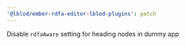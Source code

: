 ```yaml
---
'@lblod/ember-rdfa-editor-lblod-plugins': patch
---
```


Disable `rdfaAware` setting for heading nodes in dummy app

